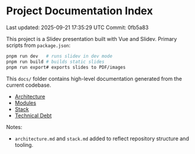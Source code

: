 # Project Documentation Index

Last updated: 2025-09-21 17:35:29 UTC
Commit: 0fb5a83

This project is a Slidev presentation built with Vue and Slidev. Primary scripts from `package.json`:

```bash
pnpm run dev   # runs slidev in dev mode
pnpm run build # builds static slides
pnpm run export# exports slides to PDF/images
```

This `docs/` folder contains high-level documentation generated from the current codebase.

- [Architecture](architecture.md)
- [Modules](modules.md)
- [Stack](stack.md)
- [Technical Debt](technical-debt.md)

Notes:
- `architecture.md` and `stack.md` added to reflect repository structure and tooling.
